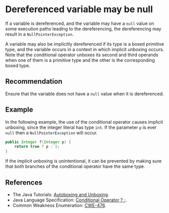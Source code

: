 # Dereferenced variable may be null
If a variable is dereferenced, and the variable may have a `null` value on some execution paths leading to the dereferencing, the dereferencing may result in a `NullPointerException`.

A variable may also be implicitly dereferenced if its type is a boxed primitive type, and the variable occurs in a context in which implicit unboxing occurs. Note that the conditional operator unboxes its second and third operands when one of them is a primitive type and the other is the corresponding boxed type.


## Recommendation
Ensure that the variable does not have a `null` value when it is dereferenced.


## Example
In the following example, the use of the conditional operator causes implicit unboxing, since the integer literal has type `int`. If the parameter `p` is ever `null` then a `NullPointerException` will occur.


```java
public Integer f(Integer p) {
	return true ? p : 5;
}

```
If the implicit unboxing is unintentional, it can be prevented by making sure that both branches of the conditional operator have the same type.


## References
* The Java Tutorials: [Autoboxing and Unboxing](https://docs.oracle.com/javase/tutorial/java/data/autoboxing.html).
* Java Language Specification: [Conditional Operator ? :](https://docs.oracle.com/javase/specs/jls/se11/html/jls-15.html#jls-15.25).
* Common Weakness Enumeration: [CWE-476](https://cwe.mitre.org/data/definitions/476.html).
